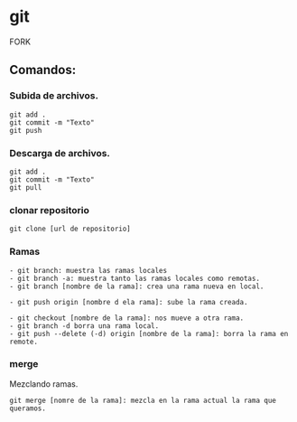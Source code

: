 # git
FORK
## Comandos: 

### Subida de archivos. 

```
git add .
git commit -m "Texto"
git push
```

### Descarga de archivos.

```
git add .
git commit -m "Texto"
git pull
```

### clonar repositorio


```
git clone [url de repositorio]
```

### Ramas

```
- git branch: muestra las ramas locales
- git branch -a: muestra tanto las ramas locales como remotas. 
- git branch [nombre de la rama]: crea una rama nueva en local. 

- git push origin [nombre d ela rama]: sube la rama creada.

- git checkout [nombre de la rama]: nos mueve a otra rama.
- git branch -d borra una rama local. 
- git push --delete (-d) origin [nombre de la rama]: borra la rama en remote. 
```

### merge

Mezclando ramas. 

```
git merge [nomre de la rama]: mezcla en la rama actual la rama que queramos. 
```